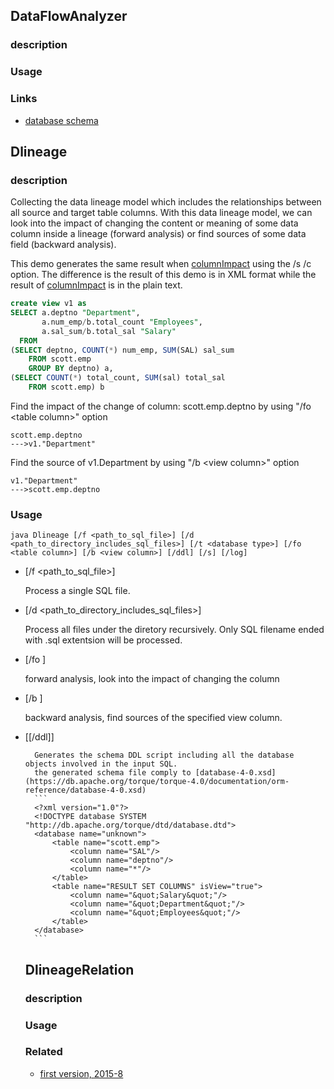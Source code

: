 ## DataFlowAnalyzer

### description 
### Usage

### Links
- [database schema](https://db.apache.org/torque/torque-4.0/documentation/orm-reference/defining-the-schema.html)

## Dlineage
### description 
Collecting the data lineage model which includes the relationships between all 
source and target table columns.
With this data lineage model, we can look into the impact of changing the content or meaning of some data column
inside a lineage (forward analysis) or find sources of some data field (backward analysis).

This demo generates the same result when [columnImpact](../columnImpact) using the /s /c option.
The difference is the result of this demo is in XML format while the result of [columnImpact](../columnImpact) is in the plain text.

```sql
create view v1 as
SELECT a.deptno "Department", 
       a.num_emp/b.total_count "Employees", 
       a.sal_sum/b.total_sal "Salary"
  FROM
(SELECT deptno, COUNT(*) num_emp, SUM(SAL) sal_sum
    FROM scott.emp
    GROUP BY deptno) a,
(SELECT COUNT(*) total_count, SUM(sal) total_sal
    FROM scott.emp) b
```

Find the impact of the change of column: scott.emp.deptno by using "/fo &lt;table column>" option
```
scott.emp.deptno
--->v1."Department"
```

Find the source of v1.Department by using "/b &lt;view column>" option
```
v1."Department"
--->scott.emp.deptno
```


### Usage
`java Dlineage [/f <path_to_sql_file>] [/d <path_to_directory_includes_sql_files>] [/t <database type>] [/fo <table column>] [/b <view column>] [/ddl] [/s] [/log]`

-  [/f <path_to_sql_file>]
	
	Process a single SQL file.

-  [/d <path_to_directory_includes_sql_files>]
	
	Process all files under the diretory recursively. Only SQL filename ended with .sql extentsion will be processed.
	
-  [/fo <table column>]	
	
	forward analysis, look into the impact of changing the column 
	
-  [/b <view column>]	

	backward analysis, find sources of the specified view column.
	
- [[/ddl]]
		
		Generates the schema DDL script including all the database objects involved in the input SQL.
		the generated schema file comply to [database-4-0.xsd](https://db.apache.org/torque/torque-4.0/documentation/orm-reference/database-4-0.xsd)
		```
		<?xml version="1.0"?>
		<!DOCTYPE database SYSTEM "http://db.apache.org/torque/dtd/database.dtd">
		<database name="unknown">
			<table name="scott.emp">
				<column name="SAL"/>
				<column name="deptno"/>
				<column name="*"/>
			</table>
			<table name="RESULT SET COLUMNS" isView="true">
				<column name="&quot;Salary&quot;"/>
				<column name="&quot;Department&quot;"/>
				<column name="&quot;Employees&quot;"/>
			</table>
		</database>
		```

## DlineageRelation

### description 
### Usage
### Related
  - [first version, 2015-8](https://github.com/sqlparser/wings/issues/341)
